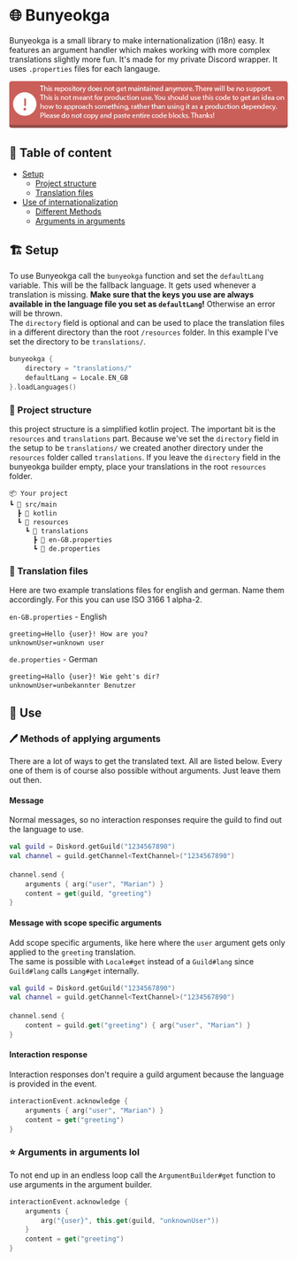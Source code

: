 # 🌐 Bunyeokga

Bunyeokga is a small library to make internationalization (i18n) easy. It features an argument handler which makes working
with more complex translations slightly more fun.
It's made for my private Discord wrapper. It uses `.properties` files for each langauge.

![Warning](https://raw.githubusercontent.com/MyraBot/.github/main/code-advise.png)

## 📌 Table of content

* [Setup](#-setup)
    * [Project structure](#-project-structure)
    * [Translation files](#-translation-files)
* [Use of internationalization](#-use)
  * [Different Methods](#-methods-of-applying-arguments)
  * [Arguments in arguments](#-arguments-in-arguments-lol)

## 🏗️ Setup

To use Bunyeokga call the `bunyeokga` function and set the `defaultLang` variable. This will be the fallback language. It
gets used whenever a translation is missing. **Make sure that the keys you use are always available in the language file you
set as `defaultLang`!** Otherwise an error will be thrown.  
The `directory` field is optional and can be used to place the translation files in a different directory than the
root `/resources` folder. In this example I've set the directory to be `translations/`.

```kotlin
bunyeokga {
    directory = "translations/"
    defaultLang = Locale.EN_GB
}.loadLanguages()
```

### 📁 Project structure

this project structure is a simplified kotlin project. The important bit is the `resources` and `translations` part. Because
we've set the `directory` field in the setup to be `translations/` we created another directory under the `resources` folder
called `translations`. If you leave the `directory` field in the bunyeokga builder empty, place your translations in the
root `resources` folder.

```
📦 Your project
┗ 📂 src/main
  ┣ 📂 kotlin
  ┗ 📂 resources
    ┗ 📂 translations
      ┣ 📜 en-GB.properties 
      ┗ 📜 de.properties
```

### 📄 Translation files

Here are two example translations files for english and german. Name them accordingly. For this you can use ISO 3166 1
alpha-2.

`en-GB.properties` - English

```properties
greeting=Hello {user}! How are you?
unknownUser=unknown user
```

`de.properties` - German

```properties
greeting=Hallo {user}! Wie geht's dir?
unknownUser=unbekannter Benutzer
```

## 🚧 Use

### 🖊️ Methods of applying arguments

There are a lot of ways to get the translated text. All are listed below. Every one of them is of course also possible
without arguments. Just leave them out then.

#### Message

Normal messages, so no interaction responses require the guild to find out the language to use.

```kotlin
val guild = Diskord.getGuild("1234567890")
val channel = guild.getChannel<TextChannel>("1234567890")

channel.send {
    arguments { arg("user", "Marian") }
    content = get(guild, "greeting")
}
```

#### Message with scope specific arguments

Add scope specific arguments, like here where the `user` argument gets only applied to the `greeting` translation.  
The same is possible with `Locale#get` instead of a `Guild#lang` since `Guild#lang` calls `Lang#get` internally.

```kotlin
val guild = Diskord.getGuild("1234567890")
val channel = guild.getChannel<TextChannel>("1234567890")

channel.send {
    content = guild.get("greeting") { arg("user", "Marian") }
}
```

#### Interaction response

Interaction responses don't require a guild argument because the language is provided in the event.

```kotlin
interactionEvent.acknowledge {
    arguments { arg("user", "Marian") }
    content = get("greeting")
}
```

### ⭐ Arguments in arguments lol
To not end up in an endless loop call the `ArgumentBuilder#get` function to use arguments in the argument builder.
```kotlin
interactionEvent.acknowledge {
    arguments {
        arg("{user}", this.get(guild, "unknownUser"))
    }
    content = get("greeting")
}
```